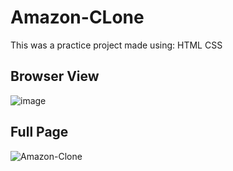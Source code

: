 # Amazon-CLone

This was a practice project made using:
HTML
CSS

<h2>Browser View</h2>

![image](https://github.com/jaikr24/Amazon-CLone/assets/87568222/88623e53-3cb6-4b46-b931-bd7a57fe31a8)

<h2>Full Page</h2>

![Amazon-Clone](https://github.com/jaikr24/Amazon-CLone/assets/87568222/a9951b15-1a15-466e-a396-2f03a0298d4f)
